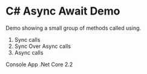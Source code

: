 ﻿# C# Async Await Demo

Demo showing a small group of methods called using.

1. Sync calls
2. Sync Over Async calls
3. Async calls

Console App .Net Core 2.2
